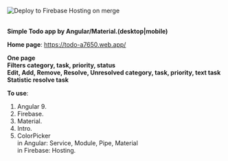 ![Deploy to Firebase Hosting on merge](https://github.com/maxvanny2010/budget/workflows/Deploy%20to%20Firebase%20Hosting%20on%20merge/badge.svg?branch=master)
<br/>
<br/>

**Simple Todo app by Angular/Material.(desktop|mobile)**<br/>

**Home page**: https://todo-a7650.web.app/

**One page**<br/>
**Filters category, task, priority, status**<br/>
**Edit, Add, Remove, Resolve, Unresolved category, task, priority, text task**<br/>
**Statistic resolve task**<br/>

**To use**:

1. Angular 9.<br/>
2. Firebase.<br/>
3. Material.<br/>
4. Intro.<br/>
5. ColorPicker<br/>
in Angular:  Service, Module, Pipe, Material <br/>
in Firebase: Hosting.

